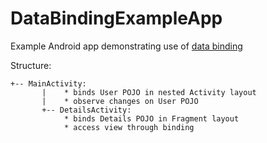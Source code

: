 # DataBindingExampleApp
Example Android app demonstrating use of [data binding](https://developer.android.com/tools/data-binding/guide.html)

Structure:
```
+-- MainActivity:
       |    * binds User POJO in nested Activity layout
       |    * observe changes on User POJO
       +-- DetailsActivity:
            * binds Details POJO in Fragment layout
            * access view through binding
```